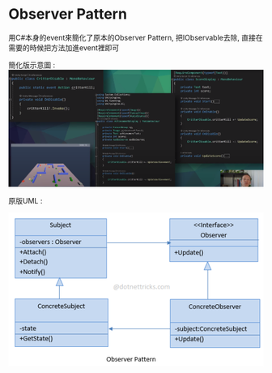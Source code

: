 Observer Pattern
=====

用C#本身的event來簡化了原本的Observer Pattern, 把IObservable去除, 直接在需要的時候把方法加進event裡即可

簡化版示意圖 : ![image](https://github.com/hashbrown0707/Design-Pattern-/blob/master/Observer/Observer/observer%20unity.png)

原版UML : 

![image](https://github.com/hashbrown0707/Design-Pattern-/blob/master/Observer/Observer/observer-design-pattern.png)
